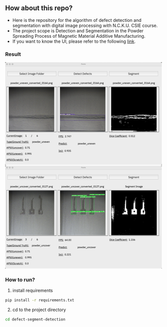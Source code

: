 ## How about this repo?

* Here is the repository for the algorithm of defect detection and segmentation with digital image processing with N.C.K.U. CSIE course.
* The project scope is Detection and Segmentation in the Powder Spreading Process of Magnetic Material Additive Manufacturing.
* If you want to know the UI, please refer to the following [link](https://github.com/NeroHin/defect-segment-detection-ui).

### Result
  
![image](/image/powder_uneven_result.png)
![image](/image/powder_uncover_result.png)

### How to run?

1. install requirements
```bash
pip install -r requirements.txt
```

2. cd to the project directory
```bash
cd defect-segment-detection
```
